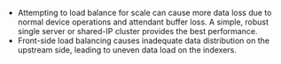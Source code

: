 * Attempting to load balance for scale can cause more data loss due to normal device operations
and attendant buffer loss. A simple, robust single server or shared-IP cluster provides the best performance.
* Front-side load balancing causes inadequate data distribution on the upstream side, leading to uneven data load on the indexers.